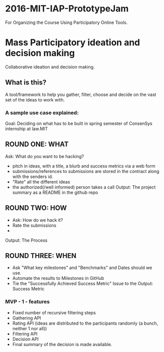 # 2016-MIT-IAP-PrototypeJam
For Organizing the Course Using Participatory Online Tools.

# Mass Participatory ideation and decision making

Collaborative ideation and decision making.


## What is this?
  A tool/framework to help you gather, filter, choose and decide on the vast set of the ideas to work with.

### A sample use case explained:
Goal: Deciding on what has to be built in spring semester of ConsenSys internship at law.MIT

## ROUND ONE: WHAT
  Ask: What do you want to be hacking?
  - pitch in ideas, with a title, a blurb and success metrics via a web form
  - submissions/references to submissions are stored in the contract along with the senders id.
  - "Rate" all the different ideas
  - the authorized(/well informed) person takes a call
  Output: The project summary as a README in the github repo

## ROUND TWO: HOW
  - Ask: How do we hack it?
  - Rate the submissions
  -
  Output: The Process

## ROUND THREE: WHEN
  - Ask "What key milestones" and "Benchmarks" and Dates should we use.
  - Automate the results to Milestones in GitHub
  - Tie the "Successfully Achieved Success Metric" Issue to the Output: Success Metric

### MVP - 1 - features
  - Fixed number of recursive filtering steps
  - Gathering API
  - Rating API (ideas are distributed to the participants randomly (a bunch, neither 1 nor all))
  - Filtering API
  - Decision API
  - Final summary of the decision is made available.
